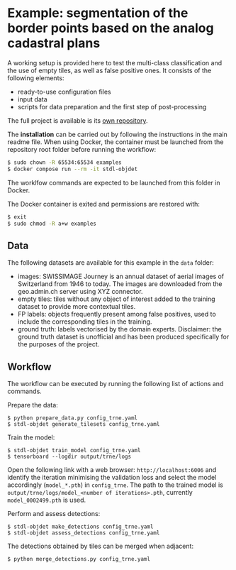 # Example: segmentation of the border points based on the analog cadastral plans

A working setup is provided here to test the multi-class classification and the use of empty tiles, as well as false positive ones.
It consists of the following elements:

* ready-to-use configuration files
* input data
* scripts for data preparation and the first step of post-processing

The full project is available is its [own repository](https://github.com/swiss-territorial-data-lab/proj-borderpoints).


The **installation** can be carried out by following the instructions in the main readme file. When using Docker, the container must be launched from the repository root folder before running the workflow:

```bash
$ sudo chown -R 65534:65534 examples
$ docker compose run --rm -it stdl-objdet
```

The worklfow commands are expected to be launched from this folder in Docker.

The Docker container is exited and permissions are restored with:

 ```bash
$ exit
$ sudo chmod -R a+w examples
```

## Data

The following datasets are available for this example in the `data` folder:

* images: SWISSIMAGE Journey is an annual dataset of aerial images of Switzerland from 1946 to today. The images are downloaded from the geo.admin.ch server using XYZ connector.
* empty tiles: tiles without any object of interest added to the training dataset to provide more contextual tiles.
* FP labels: objects frequently present among false positives, used to include the corresponding tiles in the training.
* ground truth: labels vectorised by the domain experts.
    Disclaimer: the ground truth dataset is unofficial and has been produced specifically for the purposes of the project.

## Workflow

The workflow can be executed by running the following list of actions and commands.

Prepare the data:
```
$ python prepare_data.py config_trne.yaml
$ stdl-objdet generate_tilesets config_trne.yaml
```

Train the model:
```
$ stdl-objdet train_model config_trne.yaml
$ tensorboard --logdir output/trne/logs
```

Open the following link with a web browser: `http://localhost:6006` and identify the iteration minimising the validation loss and select the model accordingly (`model_*.pth`) in `config_trne`. The path to the trained model is `output/trne/logs/model_<number of iterations>.pth`, currently `model_0002499.pth` is used. <br>

Perform and assess detections:
```
$ stdl-objdet make_detections config_trne.yaml
$ stdl-objdet assess_detections config_trne.yaml
```

The detections obtained by tiles can be merged when adjacent:
```
$ python merge_detections.py config_trne.yaml
```
